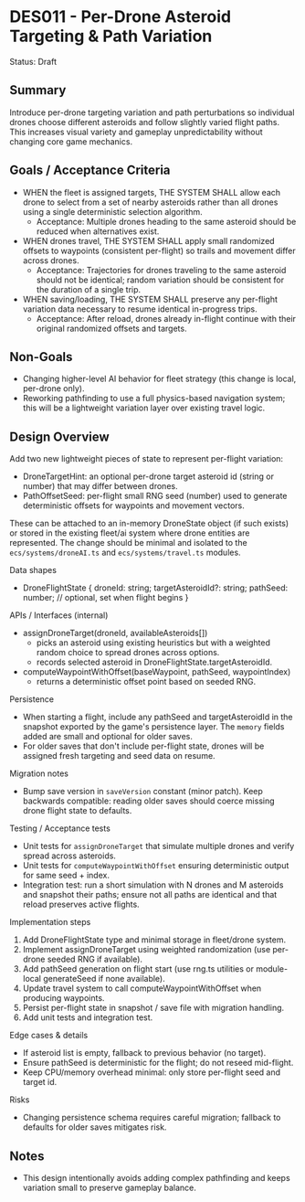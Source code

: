 # DES011 - Per-Drone Asteroid Targeting & Path Variation

Status: Draft

## Summary

Introduce per-drone targeting variation and path perturbations so individual drones choose different asteroids and follow slightly varied flight paths. This increases visual variety and gameplay unpredictability without changing core game mechanics.

## Goals / Acceptance Criteria

- WHEN the fleet is assigned targets, THE SYSTEM SHALL allow each drone to select from a set of nearby asteroids rather than all drones using a single deterministic selection algorithm.
  - Acceptance: Multiple drones heading to the same asteroid should be reduced when alternatives exist.
- WHEN drones travel, THE SYSTEM SHALL apply small randomized offsets to waypoints (consistent per-flight) so trails and movement differ across drones.
  - Acceptance: Trajectories for drones traveling to the same asteroid should not be identical; random variation should be consistent for the duration of a single trip.
- WHEN saving/loading, THE SYSTEM SHALL preserve any per-flight variation data necessary to resume identical in-progress trips.
  - Acceptance: After reload, drones already in-flight continue with their original randomized offsets and targets.

## Non-Goals

- Changing higher-level AI behavior for fleet strategy (this change is local, per-drone only).
- Reworking pathfinding to use a full physics-based navigation system; this will be a lightweight variation layer over existing travel logic.

## Design Overview

Add two new lightweight pieces of state to represent per-flight variation:

- DroneTargetHint: an optional per-drone target asteroid id (string or number) that may differ between drones.
- PathOffsetSeed: per-flight small RNG seed (number) used to generate deterministic offsets for waypoints and movement vectors.

These can be attached to an in-memory DroneState object (if such exists) or stored in the existing fleet/ai system where drone entities are represented. The change should be minimal and isolated to the `ecs/systems/droneAI.ts` and `ecs/systems/travel.ts` modules.

Data shapes

- DroneFlightState {
  droneId: string;
  targetAsteroidId?: string;
  pathSeed: number; // optional, set when flight begins
}

APIs / Interfaces (internal)

- assignDroneTarget(droneId, availableAsteroids[])
  - picks an asteroid using existing heuristics but with a weighted random choice to spread drones across options.
  - records selected asteroid in DroneFlightState.targetAsteroidId.
- computeWaypointWithOffset(baseWaypoint, pathSeed, waypointIndex)
  - returns a deterministic offset point based on seeded RNG.

Persistence

- When starting a flight, include any pathSeed and targetAsteroidId in the snapshot exported by the game's persistence layer. The `memory` fields added are small and optional for older saves.
- For older saves that don't include per-flight state, drones will be assigned fresh targeting and seed data on resume.

Migration notes

- Bump save version in `saveVersion` constant (minor patch). Keep backwards compatible: reading older saves should coerce missing drone flight state to defaults.

Testing / Acceptance tests

- Unit tests for `assignDroneTarget` that simulate multiple drones and verify spread across asteroids.
- Unit tests for `computeWaypointWithOffset` ensuring deterministic output for same seed + index.
- Integration test: run a short simulation with N drones and M asteroids and snapshot their paths; ensure not all paths are identical and that reload preserves active flights.

Implementation steps

1. Add DroneFlightState type and minimal storage in fleet/drone system.
2. Implement assignDroneTarget using weighted randomization (use per-drone seeded RNG if available).
3. Add pathSeed generation on flight start (use rng.ts utilities or module-local generateSeed if none available).
4. Update travel system to call computeWaypointWithOffset when producing waypoints.
5. Persist per-flight state in snapshot / save file with migration handling.
6. Add unit tests and integration test.

Edge cases & details

- If asteroid list is empty, fallback to previous behavior (no target).
- Ensure pathSeed is deterministic for the flight; do not reseed mid-flight.
- Keep CPU/memory overhead minimal: only store per-flight seed and target id.

Risks

- Changing persistence schema requires careful migration; fallback to defaults for older saves mitigates risk.

## Notes

- This design intentionally avoids adding complex pathfinding and keeps variation small to preserve gameplay balance.
